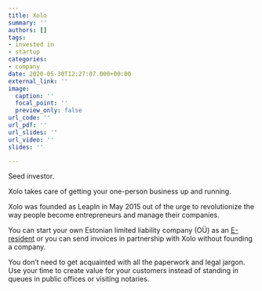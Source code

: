 ```yaml
---
title: Xolo
summary: ''
authors: []
tags:
- invested in
- startup
categories:
- company
date: 2020-05-30T12:27:07.000+00:00
external_link: ''
image:
  caption: ''
  focal_point: ''
  preview_only: false
url_code: ''
url_pdf: ''
url_slides: ''
url_video: ''
slides: ''

---
```

Seed investor.

Xolo takes care of getting your one-person business up and running. 

Xolo was founded as LeapIn in May 2015 out of the urge to revolutionize the way people become entrepreneurs and manage their companies.

You can start your own Estonian limited liability company (OÜ) as an [E-resident](/project/e-residency) or you can send invoices in partnership with Xolo without founding a company.

You don’t need to get acquainted with all the paperwork and legal jargon. Use your time to create value for your customers instead of standing in queues in public offices or visiting notaries.